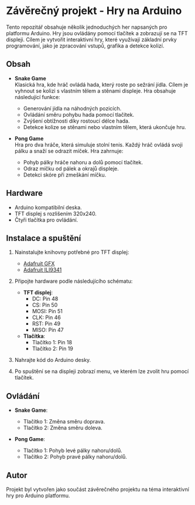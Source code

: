 # Závěrečný projekt - Hry na Arduino

Tento repozitář obsahuje několik jednoduchých her napsaných pro platformu Arduino. Hry jsou ovládány pomocí tlačítek a zobrazují se na TFT displeji. Cílem je vytvořit interaktivní hry, které využívají základní prvky programování, jako je zpracování vstupů, grafika a detekce kolizí.

## Obsah

- **Snake Game**  
  Klasická hra, kde hráč ovládá hada, který roste po sežrání jídla. Cílem je vyhnout se kolizi s vlastním tělem a stěnami displeje. Hra obsahuje následující funkce:
  - Generování jídla na náhodných pozicích.
  - Ovládání směru pohybu hada pomocí tlačítek.
  - Zvýšení obtížnosti díky rostoucí délce hada.
  - Detekce kolize se stěnami nebo vlastním tělem, která ukončuje hru.

- **Pong Game**  
  Hra pro dva hráče, která simuluje stolní tenis. Každý hráč ovládá svoji pálku a snaží se odrazit míček. Hra zahrnuje:
  - Pohyb pálky hráče nahoru a dolů pomocí tlačítek.
  - Odraz míčku od pálek a okrajů displeje.
  - Detekci skóre při zmeškání míčku.

## Hardware

- Arduino kompatibilní deska.
- TFT displej s rozlišením 320x240.
- Čtyři tlačítka pro ovládání.

## Instalace a spuštění

1. Nainstalujte knihovny potřebné pro TFT displej:
   - [Adafruit GFX](https://github.com/adafruit/Adafruit-GFX-Library)
   - [Adafruit ILI9341](https://github.com/adafruit/Adafruit_ILI9341)

2. Připojte hardware podle následujícího schématu:
   - **TFT displej**: 
     - DC: Pin 48  
     - CS: Pin 50  
     - MOSI: Pin 51  
     - CLK: Pin 46  
     - RST: Pin 49  
     - MISO: Pin 47
   - **Tlačítka**:
     - Tlačítko 1: Pin 18
     - Tlačítko 2: Pin 19

3. Nahrajte kód do Arduino desky.

4. Po spuštění se na displeji zobrazí menu, ve kterém lze zvolit hru pomocí tlačítek.

## Ovládání

- **Snake Game**:  
  - Tlačítko 1: Změna směru doprava.  
  - Tlačítko 2: Změna směru doleva.

- **Pong Game**:  
  - Tlačítko 1: Pohyb levé pálky nahoru/dolů.  
  - Tlačítko 2: Pohyb pravé pálky nahoru/dolů.

## Autor

Projekt byl vytvořen jako součást závěrečného projektu na téma interaktivní hry pro Arduino platformu.
